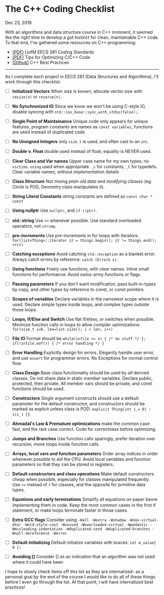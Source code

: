 # The C++ Coding Checklist
<time>Dec 23, 2019</time>

With an algorithms and data structure course in C++ imminent, it seemed like the right time to develop a gut instinct for clean, maintainable C++ code. To that end, I've gathered some resources on C++ programming:

* [(PDF)](http://www.umich.edu/~eecs381/handouts/C++_Coding_Standards.pdf) UofM EECS 381 Coding Standards
* [(PDF)](https://people.cs.clemson.edu/~dhouse/courses/405/papers/optimize.pdf) Tips for Optimizing C/C++ Code
* [(Github)](https://github.com/lefticus/cppbestpractices) C++ Best Practices

---

As I complete each project in EECS 281 (Data Structures and Algorithms), I'll work through this checklist:

- [ ] __Initialized Vectors__ When size is known, allocate vector size with `resize(n)` or `reserve(n)`.
- [ ] __No Synchronized IO__ Since we know we won't be using C-style IO, disable syncing with `std::ios_base::sync_with_stdio(false);`.
- [ ] __Single Point of Maintainance__ Unique code only appears for unique features, program constants are names as `const variables`, functions are used instead of duplicated code
- [ ] __No Unsigned Integers__ only `size_t` is used, and often cast to an `int`.
- [ ] __Double v. Float__ double used instead of float; equality is NEVER used.
- [ ] __Clear Class and Var names__  Upper case name for my own types; no `victims`. `using` used when appropriate. `_c` for constants, `_t` for typedefs. Clear variable names, without implementation details
- [ ] __Class Structure__ Not mixing _plain old data_ and _modifying classes_ (eg. Circle is POD, Geometry class manipulates it).
- [ ] __String Literal Constants__ string constants are defined as `const char * const`
- [ ] __Using nullptr__ Use `nullptr`, and `if (!ptr)`.
- [ ] __std::string__ Use `+=` whenever possible. Use standard overloaded operators, not `strcmp`. 
- [ ] __pre-increments__ Use pre-increments in for loops with iterators: ` for(list<Thing>::iterator it = things.begin(); it != things.end(); ++it)`
- [ ] __Catching exceptions__ Avoid catching `std::exception` as a blanket error. Always catch errors by reference: `catch (Error& x)`.

- [ ] __Using functions__ Freely use functions, with clear names. Inline small functions for performance. Avoid swiss-army functions or flags. 
- [ ] __Passing parameters__ If you don't want modification, pass built-in-types by copy, and other types by reference to const, or const pointers.
- [ ] __Scopes of variables__ Declare variables in the narrowest scope where it is used. Declare simple types inside loops, and complex types outside those loops. 
- [ ] __Loops, If/Else and Switch__ Use flat if/elses, or switches when possible. Minimize function calls in loops to allow compiler optimizations: `for(size_t i=0, len=list.size(); i < len; i++)`
- [ ] __File IO__ Format should be `while(infile >> x) { /* do stuff */ }; if(!infile.eof()) { /* error handling */ }`
- [ ] __Error Handling__ Explicitly design for errors. Elegantly handle user error, and use `assert` for programmer errors. No Exceptions for normal control flow.

- [ ] __Class Design__ Base class functionality should be used by _all_ derived classes. Do not share data in static member variables. Declare public, protected, then private. All member vars should be private, and const functions should be used.
- [ ] __Constructors__ Single argument constructs should use a default parameter for the default constructor, and constructors should be marked as explicit unless class is POD: `explicit Thing(int i_= 0) : i(i_) {}`. 

- [ ] __Ahmadal's Law & Premature optimizations__ make the common case fast, and the rare case correct. Code for correctness before optimizing.
- [ ] __Jumps and Branches__ Use function calls sparingly, prefer iteration over recursion, move loops inside function calls.
- [ ] __Arrays, local vars and function parameters__ Order array indices in order whenever possible to aid the CPU. Avoid local variables and function parameters so that they can be stored in registers. 
- [ ] __Default constructors and class operations__ Make default constructors cheap when possible, especially for classes manipulated frequently. Use `+=` instead of `+` for classes, and the opposite for primitive data types.
- [ ] __Equations and early terminations__ Simplify all equations on paper beore implementing them in code. Keep the most common cases in the first if statement, or make loops terminate faster in those cases.

- [ ] __Extra GCC flags__ Consider using `-Wall -Wextra -Wshadow -Wnon-virtual-dtor -Wold-style-cast -Wunused -Woverloaded-virtual -Wpedantic -Wmisleading-indentation -Wduplicated-cond -Wduplicated-branches -Wnull-dereference -Werror`
- [ ] __Default initializing__ Default initialize variables with braces: `int m_value{ 0 };`
- [ ] __Avoiding []__ Consider [] as an indication that an algorithm was not used where it could have been

I hope to slowly check items off this list as they are internalized- as a personal goal by the end of the course I would like to do all of these things before I even go through the list. At that point, I will have internalized best practices!
